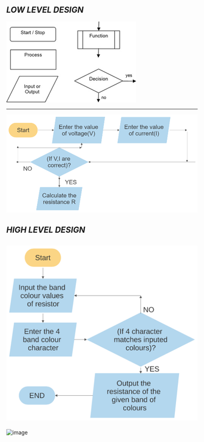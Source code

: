 ## ***LOW LEVEL DESIGN***

![image](https://github.com/AshwinG21/Ohm-s_law/blob/40cfcc16b182ba0522d460ef95e5fcaa5dc00dd6/Design/low_level_design_1.jpg)

----------------------------------------------------------------------------------------------------------------------------

![image](https://github.com/AshwinG21/Ohm-s_law/blob/a1ce6c60d67fc02230ee6747f6fa4234dda7cedd/Design/LOW_LEVEL_DESIGN.jpg)


## ***HIGH LEVEL DESIGN***
 
![image](https://github.com/AshwinG21/Ohm-s_law/blob/c056ae447c7f43f6f10ac5b4d79223a4ad2503e9/Design/HIGH_LEVEL_DESIGN.svg)
-----------------------------------------------------------------------------------------------------------------------------
 
![image](https://user-images.githubusercontent.com/67604549/114698864-30aad500-9d3d-11eb-9180-e93c8b608da2.png)



